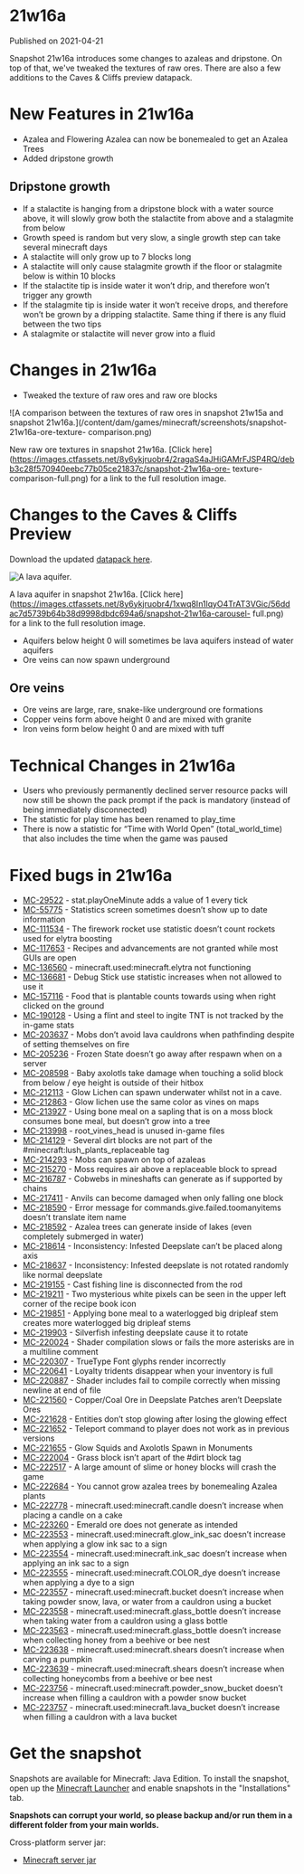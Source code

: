 # 21w16a
Published on 2021-04-21

Snapshot 21w16a introduces some changes to azaleas and dripstone. On top of
that, we've tweaked the textures of raw ores. There are also a few additions
to the Caves & Cliffs preview datapack.

# New Features in 21w16a

  * Azalea and Flowering Azalea can now be bonemealed to get an Azalea Trees
  * Added dripstone growth

## Dripstone growth

  * If a stalactite is hanging from a dripstone block with a water source above, it will slowly grow both the stalactite from above and a stalagmite from below
  * Growth speed is random but very slow, a single growth step can take several minecraft days
  * A stalactite will only grow up to 7 blocks long
  * A stalactite will only cause stalagmite growth if the floor or stalagmite below is within 10 blocks
  * If the stalactite tip is inside water it won’t drip, and therefore won’t trigger any growth
  * If the stalagmite tip is inside water it won’t receive drops, and therefore won’t be grown by a dripping stalactite. Same thing if there is any fluid between the two tips
  * A stalagmite or stalactite will never grow into a fluid

# Changes in 21w16a

  * Tweaked the texture of raw ores and raw ore blocks

![A comparison between the textures of raw ores in snapshot 21w15a and
snapshot
21w16a.](/content/dam/games/minecraft/screenshots/snapshot-21w16a-ore-texture-
comparison.png)

New raw ore textures in snapshot 21w16a. [Click
here](https://images.ctfassets.net/8y6ykjruobr4/2ragaS4aJHiGAMrFJSP4RQ/debb3c28f570940eebc77b05ce21837c/snapshot-21w16a-ore-
texture-comparison-full.png) for a link to the full resolution image.

# Changes to the Caves & Cliffs Preview

Download the updated [datapack
here](https://launcher.mojang.com/v1/objects/ebe5698b1f6787e30662691f57511a08587db502/CavesAndCliffsPreview.zip).

![A lava
aquifer.](/content/dam/games/minecraft/screenshots/snapshot-21w16a-carousel.jpg)

A lava aquifer in snapshot 21w16a. [Click
here](https://images.ctfassets.net/8y6ykjruobr4/1xwq8In1lqyO4TrAT3VGic/56ddac7d5739b64b38d9998dbdc694a6/snapshot-21w16a-carousel-
full.png) for a link to the full resolution image.

  * Aquifers below height 0 will sometimes be lava aquifers instead of water aquifers
  * Ore veins can now spawn underground

## Ore veins

  * Ore veins are large, rare, snake-like underground ore formations
  * Copper veins form above height 0 and are mixed with granite
  * Iron veins form below height 0 and are mixed with tuff

# Technical Changes in 21w16a

  * Users who previously permanently declined server resource packs will now still be shown the pack prompt if the pack is mandatory (instead of being immediately disconnected)
  * The statistic for play time has been renamed to play_time
  * There is now a statistic for “Time with World Open” (total_world_time) that also includes the time when the game was paused

# Fixed bugs in 21w16a

  * [MC-29522](https://bugs.mojang.com/browse/MC-29522) \- stat.playOneMinute adds a value of 1 every tick
  * [MC-55775](https://bugs.mojang.com/browse/MC-55775) \- Statistics screen sometimes doesn’t show up to date information
  * [MC-111534](https://bugs.mojang.com/browse/MC-111534) \- The firework rocket use statistic doesn’t count rockets used for elytra boosting
  * [MC-117653](https://bugs.mojang.com/browse/MC-117653) \- Recipes and advancements are not granted while most GUIs are open
  * [MC-136560](https://bugs.mojang.com/browse/MC-136560) \- minecraft.used:minecraft.elytra not functioning
  * [MC-136681](https://bugs.mojang.com/browse/MC-136681) \- Debug Stick use statistic increases when not allowed to use it
  * [MC-157116](https://bugs.mojang.com/browse/MC-157116) \- Food that is plantable counts towards using when right clicked on the ground
  * [MC-190128](https://bugs.mojang.com/browse/MC-190128) \- Using a flint and steel to ingite TNT is not tracked by the in-game stats
  * [MC-203637](https://bugs.mojang.com/browse/MC-203637) \- Mobs don’t avoid lava cauldrons when pathfinding despite of setting themselves on fire
  * [MC-205236](https://bugs.mojang.com/browse/MC-205236) \- Frozen State doesn’t go away after respawn when on a server
  * [MC-208598](https://bugs.mojang.com/browse/MC-208598) \- Baby axolotls take damage when touching a solid block from below / eye height is outside of their hitbox
  * [MC-212113](https://bugs.mojang.com/browse/MC-212113) \- Glow Lichen can spawn underwater whilst not in a cave.
  * [MC-212863](https://bugs.mojang.com/browse/MC-212863) \- Glow lichen use the same color as vines on maps
  * [MC-213927](https://bugs.mojang.com/browse/MC-213927) \- Using bone meal on a sapling that is on a moss block consumes bone meal, but doesn’t grow into a tree
  * [MC-213998](https://bugs.mojang.com/browse/MC-213998) \- root_vines_head is unused in-game files
  * [MC-214129](https://bugs.mojang.com/browse/MC-214129) \- Several dirt blocks are not part of the #minecraft:lush_plants_replaceable tag
  * [MC-214293](https://bugs.mojang.com/browse/MC-214293) \- Mobs can spawn on top of azaleas
  * [MC-215270](https://bugs.mojang.com/browse/MC-215270) \- Moss requires air above a replaceable block to spread
  * [MC-216787](https://bugs.mojang.com/browse/MC-216787) \- Cobwebs in mineshafts can generate as if supported by chains
  * [MC-217411](https://bugs.mojang.com/browse/MC-217411) \- Anvils can become damaged when only falling one block
  * [MC-218590](https://bugs.mojang.com/browse/MC-218590) \- Error message for commands.give.failed.toomanyitems doesn’t translate item name
  * [MC-218592](https://bugs.mojang.com/browse/MC-218592) \- Azalea trees can generate inside of lakes (even completely submerged in water)
  * [MC-218614](https://bugs.mojang.com/browse/MC-218614) \- Inconsistency: Infested Deepslate can’t be placed along axis
  * [MC-218637](https://bugs.mojang.com/browse/MC-218637) \- Inconsistency: Infested deepslate is not rotated randomly like normal deepslate
  * [MC-219155](https://bugs.mojang.com/browse/MC-219155) \- Cast fishing line is disconnected from the rod
  * [MC-219211](https://bugs.mojang.com/browse/MC-219211) \- Two mysterious white pixels can be seen in the upper left corner of the recipe book icon
  * [MC-219851](https://bugs.mojang.com/browse/MC-219851) \- Applying bone meal to a waterlogged big dripleaf stem creates more waterlogged big dripleaf stems
  * [MC-219903](https://bugs.mojang.com/browse/MC-219903) \- Silverfish infesting deepslate cause it to rotate
  * [MC-220024](https://bugs.mojang.com/browse/MC-220024) \- Shader compilation slows or fails the more asterisks are in a multiline comment
  * [MC-220307](https://bugs.mojang.com/browse/MC-220307) \- TrueType Font glyphs render incorrectly
  * [MC-220641](https://bugs.mojang.com/browse/MC-220641) \- Loyalty tridents disappear when your inventory is full
  * [MC-220887](https://bugs.mojang.com/browse/MC-220887) \- Shader includes fail to compile correctly when missing newline at end of file
  * [MC-221560](https://bugs.mojang.com/browse/MC-221560) \- Copper/Coal Ore in Deepslate Patches aren’t Deepslate Ores
  * [MC-221628](https://bugs.mojang.com/browse/MC-221628) \- Entities don’t stop glowing after losing the glowing effect
  * [MC-221652](https://bugs.mojang.com/browse/MC-221652) \- Teleport command to player does not work as in previous versions
  * [MC-221655](https://bugs.mojang.com/browse/MC-221655) \- Glow Squids and Axolotls Spawn in Monuments
  * [MC-222004](https://bugs.mojang.com/browse/MC-222004) \- Grass block isn’t apart of the #dirt block tag
  * [MC-222517](https://bugs.mojang.com/browse/MC-222517) \- A large amount of slime or honey blocks will crash the game
  * [MC-222684](https://bugs.mojang.com/browse/MC-222684) \- You cannot grow azalea trees by bonemealing Azalea plants
  * [MC-222778](https://bugs.mojang.com/browse/MC-222778) \- minecraft.used:minecraft.candle doesn’t increase when placing a candle on a cake
  * [MC-223260](https://bugs.mojang.com/browse/MC-223260) \- Emerald ore does not generate as intended
  * [MC-223553](https://bugs.mojang.com/browse/MC-223553) \- minecraft.used:minecraft.glow_ink_sac doesn’t increase when applying a glow ink sac to a sign
  * [MC-223554](https://bugs.mojang.com/browse/MC-223554) \- minecraft.used:minecraft.ink_sac doesn’t increase when applying an ink sac to a sign
  * [MC-223555](https://bugs.mojang.com/browse/MC-223555) \- minecraft.used:minecraft.COLOR_dye doesn’t increase when applying a dye to a sign
  * [MC-223557](https://bugs.mojang.com/browse/MC-223557) \- minecraft.used:minecraft.bucket doesn’t increase when taking powder snow, lava, or water from a cauldron using a bucket
  * [MC-223558](https://bugs.mojang.com/browse/MC-223558) \- minecraft.used:minecraft.glass_bottle doesn’t increase when taking water from a cauldron using a glass bottle
  * [MC-223563](https://bugs.mojang.com/browse/MC-223563) \- minecraft.used:minecraft.glass_bottle doesn’t increase when collecting honey from a beehive or bee nest
  * [MC-223638](https://bugs.mojang.com/browse/MC-223638) \- minecraft.used:minecraft.shears doesn’t increase when carving a pumpkin
  * [MC-223639](https://bugs.mojang.com/browse/MC-223639) \- minecraft.used:minecraft.shears doesn’t increase when collecting honeycombs from a beehive or bee nest
  * [MC-223756](https://bugs.mojang.com/browse/MC-223756) \- minecraft.used:minecraft.powder_snow_bucket doesn’t increase when filling a cauldron with a powder snow bucket
  * [MC-223757](https://bugs.mojang.com/browse/MC-223757) \- minecraft.used:minecraft.lava_bucket doesn’t increase when filling a cauldron with a lava bucket

# Get the snapshot

Snapshots are available for Minecraft: Java Edition. To install the snapshot,
open up the [Minecraft Launcher](/download.html) and enable snapshots in the
"Installations" tab.

**Snapshots can corrupt your world, so please backup and/or run them in a
different folder from your main worlds.**

Cross-platform server jar:

  * [Minecraft server jar](https://launcher.mojang.com/v1/objects/b8bacc67a9db84db59e2f97e9a9fba3a242480a8/server.jar)


